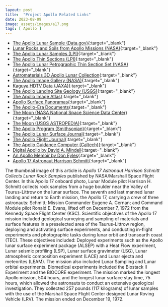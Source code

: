 ```yaml
---
layout: post
title:  "Project Apollo Related Links"
date: 2023-08-09
image: assets/images/a17.png
tags: [ Apollo ]
---
```

 
- [The Apollo Lunar Sample (Data.gov)](https://catalog.data.gov/dataset/lunar-sample-compendium){:target="_blank"}
- [Lunar Rocks and Soils from Apollo Missions (NASA)](https://curator.jsc.nasa.gov/lunar/index.cfm#){:target="_blank"}
- [The Apollo Lunar Samples (LPI)](https://www.lpi.usra.edu/lunar/samples/#catalogues){:target="_blank"}
- [The Apollo Thin Sections (LPI)](https://www.lpi.usra.edu/lunar/samples/atlas/thin_sections/){:target="_blank"}
- [The Apollo Lunar Petrographic Thin Section Set (NASA)](https://curator.jsc.nasa.gov/education/lunar-thinsections.cfm){:target="_blank"}
- [Astromaterials 3D Apollo Lunar Collection](https://ares.jsc.nasa.gov/astromaterials3d/apollo-lunar.htm){:target="_blank"}
- [The Apollo Image Gallery (NASA)](https://www.nasa.gov/mission_pages/apollo/images.html){:target="_blank"}
- [Kaguya HDTV Data (JAXA)](https://www.darts.isas.jaxa.jp/planet/project/selene/hdtv/index.html.en){:target="_blank"}
- [The Apollo Landing Site Geology (USGS)](https://pubs.usgs.gov/publication/pp1048){:target="_blank"}
- [The Apollo Image Atlas](https://www.lpi.usra.edu/resources/apollo){:target="_blank"}
- [Apollo Surface Panoramas](https://www.lpi.usra.edu/resources/apollopanoramas/){:target="_blank"}
- [The Apollo-Era Documents](https://www.lpi.usra.edu/lunar/documents){:target="_blank"}
- [The Moon (NASA National Space Science Data Center)](https://nssdc.gsfc.nasa.gov/planetary/planets/moonpage.html){:target="_blank"}
- [The Moon (USGS ASTROPEDIA)](https://astrogeology.usgs.gov/search?pmi-target=moon){:target="_blank"}
- [The Apollo Program (Smithsonian)](https://airandspace.si.edu/explore/topics/space/apollo-program){:target="_blank"}
- [The Apollo Lunar Surface Journal](https://history.nasa.gov/alsj){:target="_blank"}
- [The Apollo Flight Journal](https://history.nasa.gov/afj){:target="_blank"}
- [The Apollo Guidance Computer (Caltech)](http://authors.library.caltech.edu/5456/1/hrst.mit.edu/hrs/apollo/public/index.html){:target="_blank"}
- [Digital Apollo by David A. Mindell](http://web.mit.edu/digitalapollo){:target="_blank"}
- [An Apollo Memoir by Don Eyles](http://www.sunburstandluminary.com/SLhome.html){:target="_blank"}
- [Apollo 17 Astronaut Harrison Schmitt](https://www.americasuncommonsense.com){:target="_blank"}


The thumbnail image of this article is *Apollo 17 Astronaut Harrison Schmitt Collects Lunar Rock Samples* published by NASA/Marshall Space Flight Center. In this Apollo 17 onboard photo, Lunar Module pilot Harrison H. Schmitt collects rock samples from a huge boulder near the Valley of Tourus-Littrow on the lunar surface. The seventh and last manned lunar landing and return to Earth mission, the Apollo 17, carrying a crew of three astronauts: Schmitt; Mission Commander Eugene A. Cernan; and Command Module pilot Ronald E. Evans, lifted off on December 7, 1972 from the Kennedy Space Flight Center (KSC). Scientific objectives of the Apollo 17 mission included geological surveying and sampling of materials and surface features in a preselected area of the Taurus-Littrow region, deploying and activating surface experiments, and conducting in-flight experiments and photographic tasks during lunar orbit and transearth coast (TEC). These objectives included: Deployed experiments such as the Apollo lunar surface experiment package (ALSEP) with a Heat Flow experiment, Lunar seismic profiling (LSP), Lunar surface gravimeter (LSG), Lunar atmospheric composition experiment (LACE) and Lunar ejecta and meteorites (LEAM). The mission also included Lunar Sampling and Lunar orbital experiments. Biomedical experiments included the Biostack II Experiment and the BIOCORE experiment. The mission marked the longest Apollo mission, 504 hours, and the longest lunar surface stay time, 75 hours, which allowed the astronauts to conduct an extensive geological investigation. They collected 257 pounds (117 kilograms) of lunar samples with the use of the Marshall Space Flight Center designed Lunar Roving Vehicle (LRV). The mission ended on December 19, 1972.